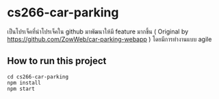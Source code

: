 # cs266-car-parking 
  เป็นโปรเจ็คที่นำโปรเจ็คใน github มาพัฒนาให้มี feature มากขึ้น ( Original by https://github.com/ZowWeb/car-parking-webapp ) โดยมีการทำงานแบบ agile

## How to run this project
```
cd cs266-car-parking
npm install
npm start
```
